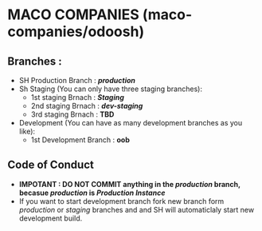 # MACO COMPANIES (maco-companies/odoosh)

 
## Branches :
- SH Production Branch  : **_production_**
- Sh Staging  (You can only have three staging branches):
   - 1st staging Brnach :  **_Staging_**
   - 2nd staging Brnach :  **_dev-staging_**
   - 3rd staging Brnach :  **TBD**
- Development (You can have as many development branches as you like): 
   - 1st Development Branch : **oob**
   
## Code of Conduct
- **IMPOTANT : DO NOT COMMIT anything in the _production_ branch, becasue _production_ is _Production Instance_**
- If you want to start development branch fork new branch form _production_ or _staging_ branches and and SH will automaticlaly start new development build. 

